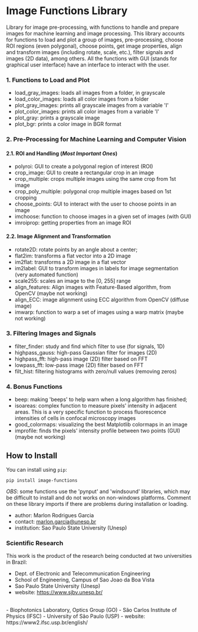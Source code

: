 # Image Functions Library

Library for image pre-processing, with functions to handle and prepare images for machine learning and image processing. This library accounts for functions to load and plot a group of images, pre-processing, choose ROI regions (even polygonal), choose points, get image properties, align and transform images (including rotate, scale, etc.), filter signals and images (2D data), among others. All the functions with GUI (stands for graphical user interface) have an interface to interact with the user.


### 1. Functions to Load and Plot
- load_gray_images: loads all images from a folder, in grayscale
- load_color_images: loads all color images from a folder
- plot_gray_images: prints all grayscale images from a variable 'I'
- plot_color_images: prints all color images from a variable 'I'
- plot_gray: prints a grayscale image
- plot_bgr: prints a color image in BGR format


### 2. Pre-Processing for Machine Learning and Computer Vision

#### 2.1. ROI and Handling (*Most Important Ones*)
- polyroi: GUI to create a polygonal region of interest (ROI)
- crop_image: GUI to create a rectangular crop in an image
- crop_multiple: crops multiple images using the same crop from 1st image
- crop_poly_multiple: polygonal crop multiple images based on 1st cropping
- choose_points: GUI to interact with the user to choose points in an image
- imchoose: function to choose images in a given set of images (with GUI)
- imroiprop: getting properties from an image ROI
    
    
#### 2.2. Image Alignment and Transformation
- rotate2D: rotate points by an angle about a center;
- flat2im: transforms a flat vector into a 2D image
- im2flat: transforms a 2D image in a flat vector
- im2label: GUI to transform images in labels for image segmentation (very automated function)
- scale255: scales an image to the [0, 255] range
- align_features: Align images with Feature-Based algorithm, from OpenCV (maybe not working)
- align_ECC: image alignment using ECC algorithm from OpenCV (diffuse image)
- imwarp: function to warp a set of images using a warp matrix (maybe not working)
    
    
### 3. Filtering Images and Signals
- filter_finder: study and find which filter to use (for signals, 1D)
- highpass_gauss: high-pass Gaussian filter for images (2D)
- highpass_fft: high-pass image (2D) filter based on FFT
- lowpass_fft: low-pass image (2D) filter based on FFT
- filt_hist: filtering histograms with zero/null values (removing zeros)


### 4. Bonus Functions
- beep: making 'beeps' to help warn when a long algorithm has finished;
- isoareas: complex function to measure pixels' intensity in adjacent areas. This is a very specific function to process fluorescence intensities of cells in confocal microscopy images
- good_colormaps: visualizing the best Matplotlib colormaps in an image
- improfile: finds the pixels' intensity profile between two points (GUI) (maybe not working)
    

## How to Install

You can install using `pip`:

```
pip install image-functions
```

*OBS*: some functions use the 'pynput' and 'windsound' libraries, which may be difficult to install and do not works on non-windows platforms. Comment on these library imports if there are problems during installation or loading.

- author: Marlon Rodrigues Garcia
- contact: marlon.garcia@unesp.br
- institution: Sao Paulo State University (Unesp)


### Scientific Research

This work is the product of the research being conducted at two universities in Brazil:

- Dept. of Electronic and Telecommunication Engineering
- School of Engineering, Campus of Sao Joao da Boa Vista
- Sao Paulo State University (Unesp)
- website: https://www.sjbv.unesp.br/
<br>
- Biophotonics Laboratory, Optics Group (GO)
- São Carlos Institute of Physics (IFSC)
- University of São Paulo (USP)
- website: https://www2.ifsc.usp.br/english/